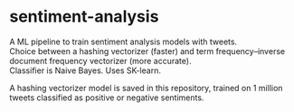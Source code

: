 # sentiment-analysis
A ML pipeline to train sentiment analysis models with tweets.  
Choice between a hashing vectorizer (faster) and term frequency–inverse document frequency vectorizer (more accurate).  
Classifier is Naive Bayes. Uses SK-learn.  

A hashing vectorizer model is saved in this repository, trained on 1 million tweets classified as positive or negative sentiments.
